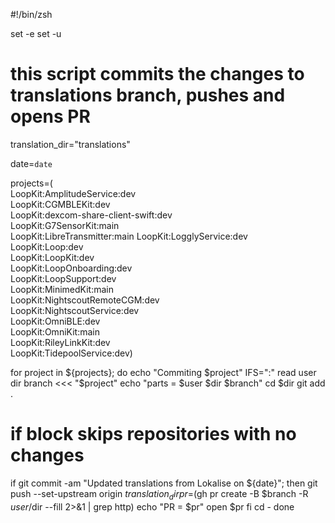 #!/bin/zsh

set -e
set -u

# this script commits the changes to translations branch, pushes and opens PR
translation_dir="translations"

date=`date`

projects=( \
    LoopKit:AmplitudeService:dev \
    LoopKit:CGMBLEKit:dev \
    LoopKit:dexcom-share-client-swift:dev \
    LoopKit:G7SensorKit:main \
    LoopKit:LibreTransmitter:main
    LoopKit:LogglyService:dev \
    LoopKit:Loop:dev \
    LoopKit:LoopKit:dev \
    LoopKit:LoopOnboarding:dev \
    LoopKit:LoopSupport:dev \
    LoopKit:MinimedKit:main \
    LoopKit:NightscoutRemoteCGM:dev \
    LoopKit:NightscoutService:dev \
    LoopKit:OmniBLE:dev \
    LoopKit:OmniKit:main \
    LoopKit:RileyLinkKit:dev \
    LoopKit:TidepoolService:dev)

for project in ${projects}; do
  echo "Commiting $project"
  IFS=":" read user dir branch <<< "$project"
  echo "parts = $user $dir $branch"
  cd $dir
  git add .
  # if block skips repositories with no changes
  if git commit -am "Updated translations from Lokalise on ${date}"; then
    git push --set-upstream origin ${translation_dir}
    pr=$(gh pr create -B $branch -R $user/$dir --fill 2>&1 | grep http)
    echo "PR = $pr"
    open $pr
  fi
  cd -
done
